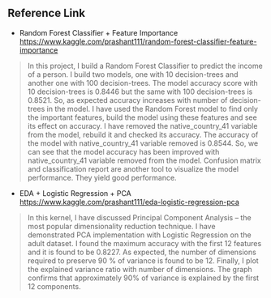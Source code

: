 ## Reference Link

- Random Forest Classifier + Feature Importance
https://www.kaggle.com/prashant111/random-forest-classifier-feature-importance
> In this project, I build a Random Forest Classifier to predict the income of a person. I build two models, one with 10 decision-trees and another one with 100 decision-trees.
The model accuracy score with 10 decision-trees is 0.8446 but the same with 100 decision-trees is 0.8521. So, as expected accuracy increases with number of decision-trees in the model.
I have used the Random Forest model to find only the important features, build the model using these features and see its effect on accuracy.
I have removed the native_country_41 variable from the model, rebuild it and checked its accuracy. The accuracy of the model with native_country_41 variable removed is 0.8544. So, we can see that the model accuracy has been improved with native_country_41 variable removed from the model.
Confusion matrix and classification report are another tool to visualize the model performance. They yield good performance.

- EDA + Logistic Regression + PCA
https://www.kaggle.com/prashant111/eda-logistic-regression-pca
> In this kernel, I have discussed Principal Component Analysis – the most popular dimensionality reduction technique.
I have demonstrated PCA implementation with Logistic Regression on the adult dataset.
I found the maximum accuracy with the first 12 features and it is found to be 0.8227.
As expected, the number of dimensions required to preserve 90 % of variance is found to be 12.
Finally, I plot the explained variance ratio with number of dimensions. The graph confirms that approximately 90% of variance is explained by the first 12 components.